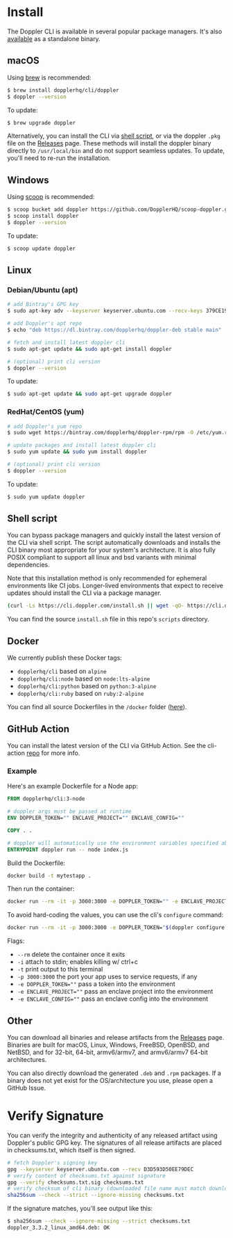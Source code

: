 # Install

The Doppler CLI is available in several popular package managers. It's also [available](https://github.com/DopplerHQ/cli/releases/latest) as a standalone binary.

## macOS

Using [brew](https://brew.sh/) is recommended:

```sh
$ brew install dopplerhq/cli/doppler
$ doppler --version
```

To update:
```sh
$ brew upgrade doppler
```

Alternatively, you can install the CLI via [shell script](#linuxmacosbsd-shell-script), or via the doppler `.pkg` file on the [Releases](https://github.com/DopplerHQ/cli/releases/latest) page. These methods will install the doppler binary directly to `/usr/local/bin` and do not support seamless updates. To update, you'll need to re-run the installation.

## Windows

Using [scoop](https://scoop.sh/) is recommended:

```sh
$ scoop bucket add doppler https://github.com/DopplerHQ/scoop-doppler.git
$ scoop install doppler
$ doppler --version
```

To update:

```sh
$ scoop update doppler
```

## Linux

### Debian/Ubuntu (apt)

```sh
# add Bintray's GPG key
$ sudo apt-key adv --keyserver keyserver.ubuntu.com --recv-keys 379CE192D401AB61

# add Doppler's apt repo
$ echo "deb https://dl.bintray.com/dopplerhq/doppler-deb stable main" | sudo tee /etc/apt/sources.list.d/dopplerhq-doppler.list

# fetch and install latest doppler cli
$ sudo apt-get update && sudo apt-get install doppler

# (optional) print cli version
$ doppler --version
```

To update:

```sh
$ sudo apt-get update && sudo apt-get upgrade doppler
```

### RedHat/CentOS (yum)

```sh
# add Doppler's yum repo
$ sudo wget https://bintray.com/dopplerhq/doppler-rpm/rpm -O /etc/yum.repos.d/bintray-dopplerhq-doppler.repo

# update packages and install latest doppler cli
$ sudo yum update && sudo yum install doppler

# (optional) print cli version
$ doppler --version
```

To update:

```sh
$ sudo yum update doppler
```

## Shell script

You can bypass package managers and quickly install the latest version of the CLI via shell script. The script automatically downloads and installs the CLI binary most appropriate for your system's architecture. It is also fully POSIX compliant to support all linux and bsd variants with minimal dependencies.

Note that this installation method is only recommended for ephemeral environments like CI jobs. Longer-lived environments that expect to receive updates should install the CLI via a package manager.

```sh
(curl -Ls https://cli.doppler.com/install.sh || wget -qO- https://cli.doppler.com/install.sh) | sh
```

You can find the source `install.sh` file in this repo's `scripts` directory.

## Docker

We currently publish these Docker tags:
- `dopplerhq/cli` based on `alpine`
- `dopplerhq/cli:node` based on `node:lts-alpine`
- `dopplerhq/cli:python` based on `python:3-alpine`
- `dopplerhq/cli:ruby` based on `ruby:2-alpine`

You can find all source Dockerfiles in the `/docker` folder ([here](https://github.com/DopplerHQ/cli/tree/master/docker)).

## GitHub Action

You can install the latest version of the CLI via GitHub Action. See the cli-action [repo](https://github.com/DopplerHQ/cli-action) for more info.

### Example
Here's an example Dockerfile for a Node app:

```dockerfile
FROM dopplerhq/cli:3-node

# doppler args must be passed at runtime
ENV DOPPLER_TOKEN="" ENCLAVE_PROJECT="" ENCLAVE_CONFIG=""

COPY . .

# doppler will automatically use the environment variables specified above
ENTRYPOINT doppler run -- node index.js
```

Build the Dockerfile:

```sh
docker build -t mytestapp .
```

Then run the container:
```sh
docker run --rm -it -p 3000:3000 -e DOPPLER_TOKEN="" -e ENCLAVE_PROJECT="" -e ENCLAVE_CONFIG="" mytestapp
```

To avoid hard-coding the values, you can use the cli's `configure` command:

```sh
docker run --rm -it -p 3000:3000 -e DOPPLER_TOKEN="$(doppler configure get token --plain)" -e ENCLAVE_PROJECT="$(doppler configure get enclave.project --plain)" -e ENCLAVE_CONFIG="$(doppler configure get enclave.config --plain)" mytestapp
```

Flags:
- `--rm` delete the container once it exits
- `-i` attach to stdin; enables killing w/ ctrl+c
- `-t` print output to this terminal
- `-p 3000:3000` the port your app uses to service requests, if any
- `-e DOPPLER_TOKEN=""` pass a token into the environment
- `-e ENCLAVE_PROJECT=""` pass an enclave project into the environment
- `-e ENCLAVE_CONFIG=""` pass an enclave config into the environment

## Other

You can download all binaries and release artifacts from the [Releases](https://github.com/DopplerHQ/cli/releases/latest) page. Binaries are built for macOS, Linux, Windows, FreeBSD, OpenBSD, and NetBSD, and for 32-bit, 64-bit, armv6/armv7, and armv6/armv7 64-bit architectures.

You can also directly download the generated `.deb` and `.rpm` packages. If a binary does not yet exist for the OS/architecture you use, please open a GitHub Issue.

# Verify Signature

You can verify the integrity and authenticity of any released artifact using Doppler's public GPG key. The signatures of all release artifacts are placed in checksums.txt, which itself is then signed.

```sh
# fetch Doppler's signing key
gpg --keyserver keyserver.ubuntu.com --recv D3D593D50EE79DEC
# verify content of checksums.txt against signature
gpg --verify checksums.txt.sig checksums.txt
# verify checksum of cli binary (downloaded file name must match download page)
sha256sum --check --strict --ignore-missing checksums.txt
```

If the signature matches, you'll see output like this:
```sh
$ sha256sum --check --ignore-missing --strict checksums.txt
doppler_3.3.2_linux_amd64.deb: OK
```

